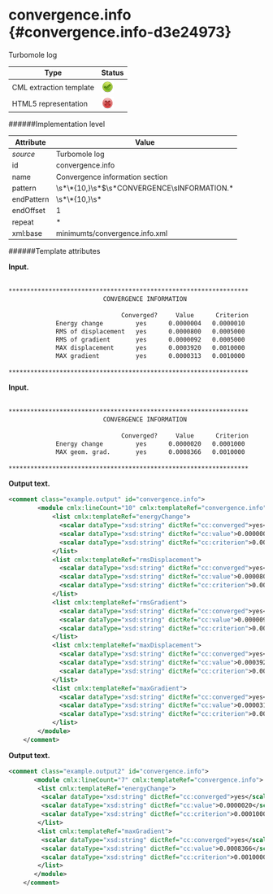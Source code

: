 # convergence.info {#convergence.info-d3e24973}

Turbomole log

| Type                                                                                                                                                | Status                                                                                                                                              |
|----|----|
| CML extraction template                                                                                                                             | ![](/imgs/Total.png)                                                                                                                                |
| HTML5 representation                                                                                                                                | ![](/imgs/None.png)                                                                                                                                 |

######Implementation level

| Attribute                                                                                                                                           | Value                                                                                                                                               |
|----|----|
| *source*                                                                                                                                            | Turbomole log                                                                                                                                       |
| id                                                                                                                                                  | convergence.info                                                                                                                                    |
| name                                                                                                                                                | Convergence information section                                                                                                                     |
| pattern                                                                                                                                             | \\s\*\\\*{10,}\\s\*\$\\s\*CONVERGENCE\\sINFORMATION.\*                                                                                              |
| endPattern                                                                                                                                          | \\s\*\\\*{10,}\\s\*                                                                                                                                 |
| endOffset                                                                                                                                           | 1                                                                                                                                                   |
| repeat                                                                                                                                              | \*                                                                                                                                                  |
| xml:base                                                                                                                                            | minimumts/convergence.info.xml                                                                                                                      |

######Template attributes

**Input.**

          ****************************************************************** 
                              CONVERGENCE INFORMATION

                                   Converged?     Value      Criterion
                 Energy change         yes      0.0000004   0.0000010
                 RMS of displacement   yes      0.0000800   0.0005000
                 RMS of gradient       yes      0.0000092   0.0005000
                 MAX displacement      yes      0.0003920   0.0010000
                 MAX gradient          yes      0.0000313   0.0010000
          ******************************************************************                             
        

**Input.**

          ****************************************************************** 
                              CONVERGENCE INFORMATION

                                   Converged?     Value      Criterion
                 Energy change         yes      0.0000020   0.0001000
                 MAX geom. grad.       yes      0.0008366   0.0010000
          ******************************************************************                            
        

**Output text.**

```xml
<comment class="example.output" id="convergence.info">
        <module cmlx:lineCount="10" cmlx:templateRef="convergence.info">
            <list cmlx:templateRef="energyChange">
              <scalar dataType="xsd:string" dictRef="cc:converged">yes</scalar>
              <scalar dataType="xsd:string" dictRef="cc:value">0.0000004</scalar>
              <scalar dataType="xsd:string" dictRef="cc:criterion">0.0000010</scalar>
            </list>
            <list cmlx:templateRef="rmsDisplacement">
              <scalar dataType="xsd:string" dictRef="cc:converged">yes</scalar>
              <scalar dataType="xsd:string" dictRef="cc:value">0.0000800</scalar>
              <scalar dataType="xsd:string" dictRef="cc:criterion">0.0005000</scalar>
            </list>
            <list cmlx:templateRef="rmsGradient">
              <scalar dataType="xsd:string" dictRef="cc:converged">yes</scalar>
              <scalar dataType="xsd:string" dictRef="cc:value">0.0000092</scalar>
              <scalar dataType="xsd:string" dictRef="cc:criterion">0.0005000</scalar>
            </list>
            <list cmlx:templateRef="maxDisplacement">
              <scalar dataType="xsd:string" dictRef="cc:converged">yes</scalar>
              <scalar dataType="xsd:string" dictRef="cc:value">0.0003920</scalar>
              <scalar dataType="xsd:string" dictRef="cc:criterion">0.0010000</scalar>
            </list>
            <list cmlx:templateRef="maxGradient">
              <scalar dataType="xsd:string" dictRef="cc:converged">yes</scalar>
              <scalar dataType="xsd:string" dictRef="cc:value">0.0000313</scalar>
              <scalar dataType="xsd:string" dictRef="cc:criterion">0.0010000</scalar>
            </list>
        </module>
    </comment>
```

**Output text.**

```xml
<comment class="example.output2" id="convergence.info">
       <module cmlx:lineCount="7" cmlx:templateRef="convergence.info">
        <list cmlx:templateRef="energyChange">
         <scalar dataType="xsd:string" dictRef="cc:converged">yes</scalar>
         <scalar dataType="xsd:string" dictRef="cc:value">0.0000020</scalar>
         <scalar dataType="xsd:string" dictRef="cc:criterion">0.0001000</scalar>
        </list>
        <list cmlx:templateRef="maxGradient">
         <scalar dataType="xsd:string" dictRef="cc:converged">yes</scalar>
         <scalar dataType="xsd:string" dictRef="cc:value">0.0008366</scalar>
         <scalar dataType="xsd:string" dictRef="cc:criterion">0.0010000</scalar>
        </list>
       </module>  
    </comment>
```
